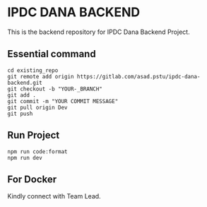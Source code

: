 # IPDC DANA BACKEND

This is the backend repository for IPDC Dana Backend Project.

## Essential command
```
cd existing_repo
git remote add origin https://gitlab.com/asad.pstu/ipdc-dana-backend.git
git checkout -b "YOUR-_BRANCH"
git add .
git commit -m "YOUR COMMIT MESSAGE"
git pull origin Dev
git push 
```

## Run Project
```
npm run code:format
npm run dev

```

## For Docker
Kindly connect with Team Lead.


